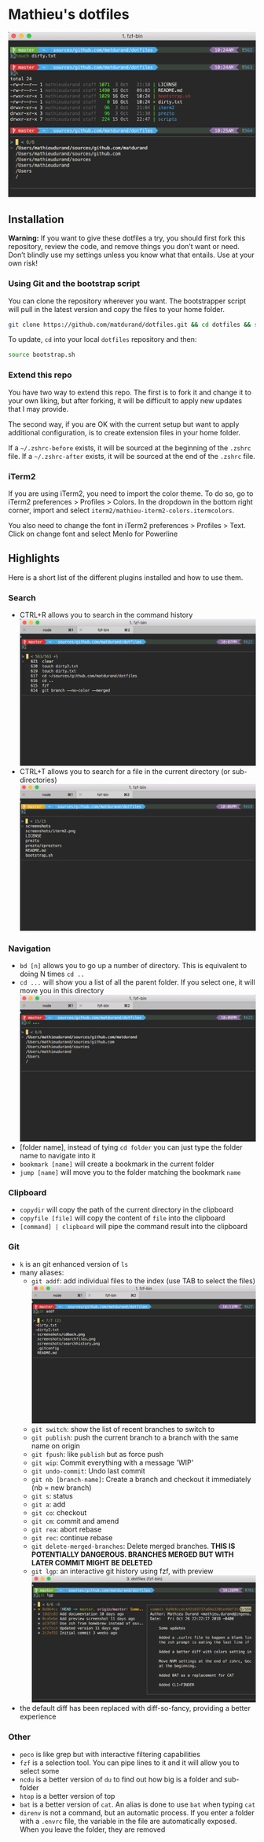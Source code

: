 # Mathieu's dotfiles

![Preview](/screenshots/iterm2.png?raw=true)

## Installation

**Warning:** If you want to give these dotfiles a try, you should first fork this repository, review the code, and remove things you don’t want or need. Don’t blindly use my settings unless you know what that entails. Use at your own risk!

### Using Git and the bootstrap script

You can clone the repository wherever you want. The bootstrapper script will pull in the latest version and copy the files to your home folder.

```bash
git clone https://github.com/matdurand/dotfiles.git && cd dotfiles && source bootstrap.sh
```

To update, `cd` into your local `dotfiles` repository and then:

```bash
source bootstrap.sh
```

### Extend this repo

You have two way to extend this repo. The first is to fork it and change it to your own liking, but after forking, it will be difficult to apply new updates that I may provide.

The second way, if you are OK with the current setup but want to apply additional configuration, is to create extension files in your home folder.

If a `~/.zshrc-before` exists, it will be sourced at the beginning of the `.zshrc` file.
If a `~/.zshrc-after` exists, it will be sourced at the end of the `.zshrc` file.

### iTerm2

If you are using iTerm2, you need to import the color theme. To do so, go to iTerm2 preferences > Profiles > Colors.
In the dropdown in the bottom right corner, import and select `iterm2/mathieu-iterm2-colors.itermcolors`.

You also need to change the font in iTerm2 preferences > Profiles > Text. Click on change font and select Menlo for Powerline

## Highlights

Here is a short list of the different plugins installed and how to use them.

### Search

- CTRL+R allows you to search in the command history ![Preview search history](/screenshots/searchhistory.png?raw=true)
- CTRL+T allows you to search for a file in the current directory (or sub-directories) ![Preview search history](/screenshots/searchfiles.png?raw=true)

### Navigation

- `bd [n]` allows you to go up a number of directory. This is equivalent to doing N times `cd ..`
- `cd ...` will show you a list of all the parent folder. If you select one, it will move you in this directory ![Preview cd back](/screenshots/cdback.png?raw=true)
- [folder name], instead of tying `cd folder` you can just type the folder name to navigate into it
- `bookmark [name]` will create a bookmark in the current folder
- `jump [name]` will move you to the folder matching the bookmark `name`

### Clipboard

- `copydir` will copy the path of the current directory in the clipboard
- `copyfile [file]` will copy the content of `file` into the clipboard
- `[command] | clipboard` will pipe the command result into the clipboard

### Git

- `k` is an git enhanced version of `ls`
- many aliases:
  - `git addf`: add individual files to the index (use TAB to select the files) ![Preview git addf](/screenshots/gitaddf.png?raw=true)
  - `git switch`: show the list of recent branches to switch to
  - `git publish`: push the current branch to a branch with the same name on origin
  - `git fpush`: like `publish` but as force push
  - `git wip`: Commit everything with a message 'WIP'
  - `git undo-commit`: Undo last commit
  - `git nb [branch-name]`: Create a branch and checkout it immediately (nb = new branch)
  - `git s`: status
  - `git a`: add
  - `git co`: checkout
  - `git cm`: commit and amend
  - `git rea`: abort rebase
  - `git rec`: continue rebase
  - `git delete-merged-branches`: Delete merged branches. **THIS IS POTENTIALLY DANGEROUS. BRANCHES MERGED BUT WITH LATER COMMIT MIGHT BE DELETED**
  - `git lgp`: an interactive git history using fzf, with preview ![Preview git lgp](/screenshots/gitlog.png?raw=true)
- the default diff has been replaced with diff-so-fancy, providing a better experience

### Other

- `peco` is like grep but with interactive filtering capabilities
- `fzf` is a selection tool. You can pipe lines to it and it will allow you to select some
- `ncdu` is a better version of `du` to find out how big is a folder and sub-folder
- `htop` is a better version of top
- `bat` is a better version of `cat`. An alias is done to use `bat` when typing `cat`
- `direnv` is not a command, but an automatic process. If you enter a folder with a `.envrc` file, the variable in the file are automatically exposed. When you leave the folder, they are removed
